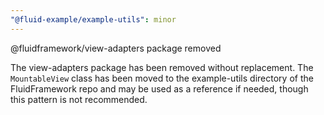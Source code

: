 ```yaml
---
"@fluid-example/example-utils": minor
---
```


@fluidframework/view-adapters package removed

The view-adapters package has been removed without replacement.  The `MountableView` class has been moved to the example-utils directory of the FluidFramework repo and may be used as a reference if needed, though this pattern is not recommended.
